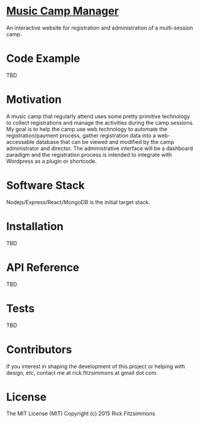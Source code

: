 # [Music Camp Manager](https://github.com/rfitzsimmons/music-camp-manager)
An interactive website for registration and administration of a multi-session camp.
# Code Example
 TBD
# Motivation
A music camp that regularly attend uses some pretty primitive technology to collect registrations and manage the activities during the camp sessions.  My goal is to help the camp use web technology to automate the registration/payment process, gather registration data into a web-accessable database that can be viewed and modified by the camp administrator and director.  The administrative interface will be a dashboard paradigm and the registration process is intended to integrate with Wordpress as a plugin or shortcode.
# Software Stack
Nodejs/Express/React/MongoDB is the initial target stack.
# Installation
TBD
# API Reference

TBD

# Tests

TBD

# Contributors

If you interest in shaping the development of this project or helping with design, etc, contact me at rick.fitzsimmons at gmail dot com.
# License

The MIT License (MIT)
Copyright (c) 2015 Rick Fitzsimmons
